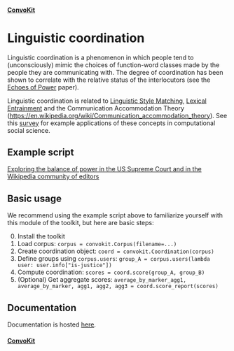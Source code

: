 #### [ConvoKit](http://convokit.cornell.edu/)

# Linguistic coordination
Linguistic coordination is a phenomenon in which people tend to (unconsciously) mimic the choices of function-word classes made by the people they are communicating with.  The degree of coordination has been shown to correlate with the relative status of the interlocutors (see the [Echoes of Power](https://www.cs.cornell.edu/~cristian/Echoes_of_power.html) paper).  

Linguistic coordination is related to [Linguistic Style Matching](http://journals.sagepub.com/doi/10.1177/026192702237953), [Lexical Entrainment](https://en.wikipedia.org/wiki/Lexical_entrainment) and the Communication Accommodation Theory (https://en.wikipedia.org/wiki/Communication_accommodation_theory).  See this [survey](https://www.annualreviews.org/doi/abs/10.1146/annurev-soc-081715-074206) for example applications of these concepts in computational social science.


## Example script
[Exploring the balance of power in the US Supreme Court and in the Wikipedia community of editors](https://github.com/CornellNLP/Cornell-Conversational-Analysis-Toolkit/blob/master/examples/coordination/examples.ipynb)

## Basic usage

We recommend using the example script above to familiarize yourself with this module of the toolkit, but here are basic steps:

0. Install the toolkit
1. Load corpus: `corpus = convokit.Corpus(filename=...)`
2. Create coordination object: `coord = convokit.Coordination(corpus)`
3. Define groups using `corpus.users`:
        `group_A = corpus.users(lambda user: user.info["is-justice"])`
4. Compute coordination: `scores = coord.score(group_A, group_B)`
5. (Optional) Get aggregate scores:
        `average_by_marker_agg1, average_by_marker, agg1, agg2, agg3 = coord.score_report(scores)`

## Documentation
Documentation is hosted [here](http://zissou.infosci.cornell.edu/socialkit/documentation/coordination.html).

#### [ConvoKit](http://convokit.cornell.edu/)

